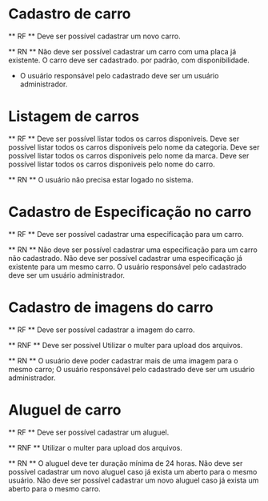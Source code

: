 # Cadastro de carro

** RF **
Deve ser possível cadastrar um novo carro.

** RN **
Não deve ser possível cadastrar um carro com uma placa já existente.
O carro deve ser cadastrado. por padrão, com disponibilidade.
* O usuário responsável pelo cadastrado deve ser um usuário administrador.

# Listagem de carros

** RF **
Deve ser possível listar todos os carros disponiveis.
Deve ser possível listar todos os carros disponiveis pelo nome da categoria.
Deve ser possível listar todos os carros disponiveis pelo nome da marca.
Deve ser possível listar todos os carros disponiveis pelo nome do carro.

** RN **
O usuário não precisa estar logado no sistema.

# Cadastro de Especificação no carro

** RF **
Deve ser possível cadastrar uma especificação para um carro.

** RN **
Não deve ser possível cadastrar uma especificação para um carro não cadastrado.
Não deve ser possível cadastrar uma especificação já existente para um mesmo carro.
O usuário responsável pelo cadastrado deve ser um usuário administrador.

# Cadastro de imagens do carro

** RF **
Deve ser possível cadastrar a imagem do carro.

** RNF **
Deve ser possivel 
Utilizar o multer para upload dos arquivos.

** RN **
O usuário deve poder cadastrar mais de uma imagem para o mesmo carro;
O usuário responsável pelo cadastrado deve ser um usuário administrador.

# Aluguel de carro

** RF **
Deve ser possível cadastrar um aluguel.

** RNF **
Utilizar o multer para upload dos arquivos.

** RN **
O aluguel deve ter duração mínima de 24 horas.
Não deve ser possível cadastrar um novo aluguel caso já exista um aberto para o mesmo usuário.
Não deve ser possível cadastrar um novo aluguel caso já exista um aberto para o mesmo carro.
